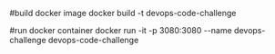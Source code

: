 #build docker image
docker build -t devops-code-challenge

#run docker container
docker run -it -p  3080:3080 --name devops-challenge devops-code-challenge